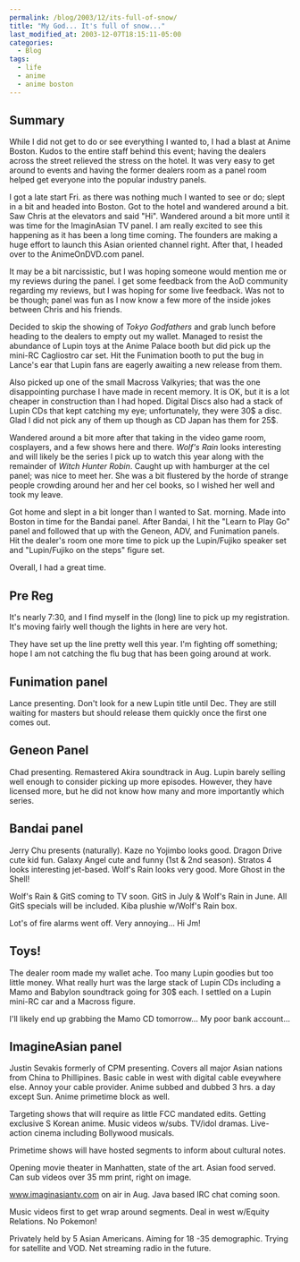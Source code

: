 ```yaml
---
permalink: /blog/2003/12/its-full-of-snow/
title: "My God... It's full of snow..."
last_modified_at: 2003-12-07T18:15:11-05:00
categories:
  - Blog
tags:
  - life
  - anime
  - anime boston
---
```


## Summary
While I did not get to do or see everything I wanted to, I had a blast at Anime Boston. Kudos to the entire staff behind
this event; having the dealers across the street relieved the stress on the hotel. It was very easy to get around to
events and having the former dealers room as a panel room helped get everyone into the popular industry panels.

I got a late start Fri. as there was nothing much I wanted to see or do; slept in a bit and headed into Boston. Got to
the hotel and wandered around a bit. Saw Chris at the elevators and said "Hi". Wandered around a bit more until it was
time for the ImaginAsian TV panel. I am really excited to see this happening as it has been a long time coming. The
founders are making a huge effort to launch this Asian oriented channel right. After that, I headed over to the
AnimeOnDVD.com panel.

It may be a bit narcissistic, but I was hoping someone would mention me or my reviews during the panel. I get some
feedback from the AoD community regarding my reviews, but I was hoping for some live feedback. Was not to be though;
panel was fun as I now know a few more of the inside jokes between Chris and his friends.

Decided to skip the showing of _Tokyo Godfathers_ and grab lunch before heading to the dealers to empty out my wallet.
Managed to resist the abundance of Lupin toys at the Anime Palace booth but did pick up the mini-RC Cagliostro car set.
Hit the Funimation booth to put the bug in Lance's ear that Lupin fans are eagerly awaiting a new release from them.

Also picked up one of the small Macross Valkyries; that was the one disappointing purchase I have made in recent memory.
It is OK, but it is a lot cheaper in construction than I had hoped. Digital Discs also had a stack of Lupin CDs that
kept catching my eye; unfortunately, they were 30$ a disc. Glad I did not pick any of them up though as CD Japan has
them for 25$.

Wandered around a bit more after that taking in the video game room, cosplayers, and a few shows here and there. _Wolf's
Rain_ looks interesting and will likely be the series I pick up to watch this year along with the remainder of _Witch
Hunter Robin_. Caught up with hamburger at the cel panel; was nice to meet her. She was a bit flustered by the horde of
strange people crowding around her and her cel books, so I wished her well and took my leave.

Got home and slept in a bit longer than I wanted to Sat. morning. Made into Boston in time for the Bandai panel. After
Bandai, I hit the "Learn to Play Go" panel and followed that up with the Geneon, ADV, and Funimation panels. Hit the
dealer's room one more time to pick up the Lupin/Fujiko speaker set and "Lupin/Fujiko on the steps" figure set.

Overall, I had a great time.

## Pre Reg
It's nearly 7:30, and I find myself in the (long) line to pick up my registration. It's moving fairly well though the
lights in here are very hot.

They have set up the line pretty well this year. I'm fighting off something; hope I am not catching the flu bug that has
been going around at work.

## Funimation panel
Lance presenting. Don't look for a new Lupin title until Dec. They are still waiting for masters but should release them
quickly once the first one comes out.

## Geneon Panel
Chad presenting. Remastered Akira soundtrack in Aug. Lupin barely selling well enough to consider picking up more episodes.
However, they have licensed more, but he did not know how many and more importantly which series.

## Bandai panel
Jerry Chu presents (naturally). Kaze no Yojimbo looks good. Dragon Drive cute kid fun. Galaxy Angel cute and funny (1st
& 2nd season). Stratos 4 looks interesting jet-based. Wolf's Rain looks very good. More Ghost in the Shell!

Wolf's Rain & GitS coming to TV soon. GitS in July & Wolf's Rain in June. All GitS specials will be included. Kiba
plushie w/Wolf's Rain box.

Lot's of fire alarms went off. Very annoying... Hi Jm!

## Toys!
The dealer room made my wallet ache. Too many Lupin goodies but too little money. What really hurt was the large stack
of Lupin CDs including a Mamo and Babylon soundtrack going for 30$ each. I settled on a Lupin mini-RC car and a Macross
figure.

I'll likely end up grabbing the Mamo CD tomorrow... My poor bank account...

## ImagineAsian panel
Justin Sevakis formerly of CPM presenting. Covers all major Asian nations from China to Phillipines. Basic cable in west
with digital cable eveywhere else. Annoy your cable provider. Anime subbed and dubbed 3 hrs. a day except Sun. Anime
primetime block as well.

Targeting shows that will require as little FCC mandated edits. Getting exclusive S Korean anime. Music videos w/subs.
TV/idol dramas. Live-action cinema including Bollywood musicals.

Primetime shows will have hosted segments to inform about cultural notes.

Opening movie theater in Manhatten, state of the art. Asian food served. Can sub videos over 35 mm print, right on image.

www.imaginasiantv.com on air in Aug. Java based IRC chat coming soon.

Music videos first to get wrap around segments. Deal in west w/Equity Relations. No Pokemon!

Privately held by 5 Asian Americans. Aiming for 18 -35 demographic. Trying for satellite and VOD. Net streaming radio in
the future.
